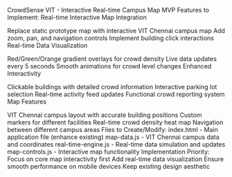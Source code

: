 CrowdSense VIT - Interactive Real-time Campus Map
MVP Features to Implement:
Real-time Interactive Map Integration

Replace static prototype map with interactive VIT Chennai campus map
Add zoom, pan, and navigation controls
Implement building click interactions
Real-time Data Visualization

Red/Green/Orange gradient overlays for crowd density
Live data updates every 5 seconds
Smooth animations for crowd level changes
Enhanced Interactivity

Clickable buildings with detailed crowd information
Interactive parking lot selection
Real-time activity feed updates
Functional crowd reporting system
Map Features

VIT Chennai campus layout with accurate building positions
Custom markers for different facilities
Real-time crowd density heat map
Navigation between different campus areas
Files to Create/Modify:
index.html - Main application file (enhance existing)
map-data.js - VIT Chennai campus data and coordinates
real-time-engine.js - Real-time data simulation and updates
map-controls.js - Interactive map functionality
Implementation Priority:
Focus on core map interactivity first
Add real-time data visualization
Ensure smooth performance on mobile devices
Keep existing design aesthetic